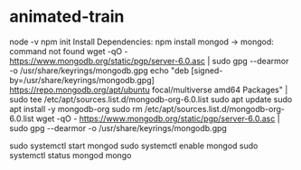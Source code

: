 # animated-train
node -v
npm init
Install Dependencies: npm install
mongod -> mongod: command not found
wget -qO - https://www.mongodb.org/static/pgp/server-6.0.asc | sudo gpg --dearmor -o /usr/share/keyrings/mongodb.gpg
echo "deb [signed-by=/usr/share/keyrings/mongodb.gpg] https://repo.mongodb.org/apt/ubuntu focal/multiverse amd64 Packages" | sudo tee /etc/apt/sources.list.d/mongodb-org-6.0.list
sudo apt update
sudo apt install -y mongodb-org
sudo rm /etc/apt/sources.list.d/mongodb-org-6.0.list
wget -qO - https://www.mongodb.org/static/pgp/server-6.0.asc | sudo gpg --dearmor -o /usr/share/keyrings/mongodb.gpg

sudo systemctl start mongod
sudo systemctl enable mongod
sudo systemctl status mongod
mongo


